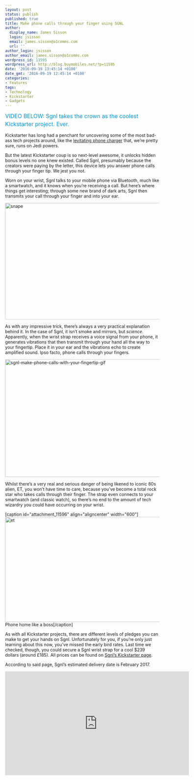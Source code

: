 ```yaml
---
layout: post
status: publish
published: true
title: Make phone calls through your finger using SGNL
author:
  display_name: James Sisson
  login: jsisson
  email: james.sisson@a1comms.com
  url: ''
author_login: jsisson
author_email: james.sisson@a1comms.com
wordpress_id: 11595
wordpress_url: http://blog.buymobiles.net/?p=11595
date: '2016-09-19 13:45:14 +0100'
date_gmt: '2016-09-19 12:45:14 +0100'
categories:
- Features
tags:
- Technology
- Kickstarter
- Gadgets
---
```

<p><span class="postStandFirst" style="color: #0896d5; line-height: 26px; font-size: 18px;">VIDEO BELOW: Sgnl&nbsp;takes the crown as the coolest Kickstarter project. Ever.</span></p>
<p>Kickstarter has long had a penchant for uncovering some of the most bad-ass tech projects around, like the <a href="http://blog.buymobiles.net/features/power-your-phone-like-a-jedi-using-this-levitating-charger" target="_blank">levitating phone charger</a> that, we&rsquo;re pretty sure, runs on Jedi powers.</p>
<p>But the latest Kickstarter coup is so next-level awesome, it unlocks hidden bonus levels no one knew existed. Called Sgnl, presumably because the creators were paying by the letter, this device lets you answer phone calls through your finger tip. We jest you not.</p>
<p>Worn on your wrist, Sgnl talks to your mobile phone via Bluetooth, much like a smartwatch, and it knows when you&rsquo;re receiving a call. But here&rsquo;s where things get interesting; through some new brand of dark arts, Sgnl then transmits your call through your finger and into your ear.</p>
<p><img class="aligncenter wp-image-11599" src="https://a1comms-blog-buymobiles.storage.googleapis.com/2016/09/Snape.jpg" alt="snape" width="600" height="379" /></p>
<p>As with any impressive trick, there&rsquo;s always a very practical explanation behind it. In the case of Sgnl, it isn&rsquo;t smoke and mirrors, but <em>science</em>. Apparently, when the wrist strap receives a voice signal from your phone, it generates vibrations that then transmit through your hand all the way to your fingertip. Place it in your ear and the vibrations echo to create amplified sound. Ipso facto, phone calls through your fingers.</p>
<p><img class="aligncenter size-full wp-image-11598" src="https://a1comms-blog-buymobiles.storage.googleapis.com/2016/09/Sgnl-Make-Phone-Calls-with-Your-Fingertip-GIF.gif" alt="sgnl-make-phone-calls-with-your-fingertip-gif" width="680" height="383" /></p>
<p>Whilst there&rsquo;s a very real and serious danger of being likened to iconic 80s alien, ET, you won&rsquo;t have time to care, because you&rsquo;ve become a total rock star who takes calls through their finger. The strap even connects to your smartwatch (and classic watch), so there&rsquo;s no end to the amount of tech wizardry you could have occurring on your wrist.</p>
<p>[caption id="attachment_11596" align="aligncenter" width="600"]<img class="wp-image-11596" src="https://a1comms-blog-buymobiles.storage.googleapis.com/2016/09/et.jpg" alt="et" width="600" height="342" /> Phone home like a boss[/caption]</p>
<p>As with all Kickstarter projects, there are different levels of pledges you can make to get your hands on Sgnl. Unfortunately for you, if you&rsquo;re only just learning about this now, you&rsquo;ve missed the early bird rates. Last time we checked, though, you could secure a Sgnl wrist strap for a cool $239 dollars (around &pound;185). All prices can be found on <a href="https://www.kickstarter.com/projects/sgnlstrap/sgnl-make-phone-calls-with-your-fingertip" target="_blank">Sgnl&rsquo;s Kickstarter page</a>.</p>
<p>According to said page, Sgnl&rsquo;s estimated delivery date is February 2017.</p>
<p><iframe src="https://www.kickstarter.com/projects/sgnlstrap/sgnl-make-phone-calls-with-your-fingertip/widget/video.html" width="600" height="338" frameborder="0" scrolling="no"> </iframe></p>
